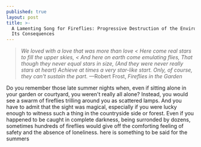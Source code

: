 ```yaml
---
published: true
layout: post
title: >-
  A Lamenting Song for Fireflies: Progressive Destruction of the Environment and
  Its Consequences
---
```



> *We loved with a love that was more than love <
> Here come real stars to fill the upper skies, <
> And here on earth come emulating flies,
> That though they never equal stars in size,
> (And they were never really stars at heart)
> Achieve at times a very star-like start.
> Only, of course, they can't sustain the part.* —Robert Frost, *Fireflies in the Garden*

<span class="versal d9">D</span>o you remember those late summer nights when, even if sitting alone in your garden or courtyard, you weren't really all alone? Instead, you would see a swarm of fireflies trilling around you as scattered lamps. And you have to admit that the sight was magical, especially if you were lucky enough to witness such a thing in the countryside side or forest. Even if you happened to be caught in complete darkness, being surronded by dozens, sometimes hundreds of fireflies would give off the comforting feeling of safety and the absence of loneliness.      here is something to be said for the summers
